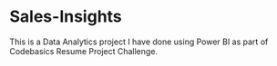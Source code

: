 # Sales-Insights
This is a Data Analytics project I have done using Power BI as part of Codebasics Resume Project Challenge.
